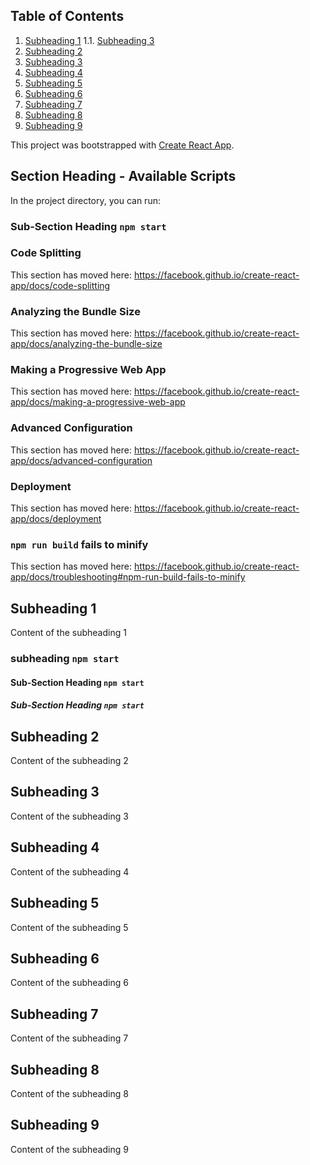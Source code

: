 ## Table of Contents
 1. [Subheading 1](#subheading-1)
  1.1. [Subheading 3](#sub-heading-3)
 3. [Subheading 2](#subheading-2)
 4. [Subheading 3](#subheading-3)
 5. [Subheading 4](#subheading-4)
 6. [Subheading 5](#subheading-5)
 7. [Subheading 6](#subheading-6)
 8. [Subheading 7](#subheading-7)
 9. [Subheading 8](#subheading-8)
 10. [Subheading 9](#subheading-9)


This project was bootstrapped with [Create React App](https://github.com/facebook/create-react-app).

## Section Heading - Available Scripts

In the project directory, you can run:

### Sub-Section Heading `npm start`

### Code Splitting

This section has moved here: https://facebook.github.io/create-react-app/docs/code-splitting

### Analyzing the Bundle Size

This section has moved here: https://facebook.github.io/create-react-app/docs/analyzing-the-bundle-size

### Making a Progressive Web App

This section has moved here: https://facebook.github.io/create-react-app/docs/making-a-progressive-web-app

### Advanced Configuration

This section has moved here: https://facebook.github.io/create-react-app/docs/advanced-configuration

### Deployment

This section has moved here: https://facebook.github.io/create-react-app/docs/deployment

### `npm run build` fails to minify

This section has moved here: https://facebook.github.io/create-react-app/docs/troubleshooting#npm-run-build-fails-to-minify


 ## Subheading 1
 Content of the subheading 1
 ###  subheading  `npm start`
 #### Sub-Section Heading `npm start`
 ##### Sub-Section Heading `npm start`
 ## Subheading 2
 Content of the subheading 2
 ## Subheading 3
 Content of the subheading 3
 ## Subheading 4
 Content of the subheading 4
 ## Subheading 5
 Content of the subheading 5
 ## Subheading 6
 Content of the subheading 6
 ## Subheading 7
 Content of the subheading 7
 ## Subheading 8
 Content of the subheading 8
 ## Subheading 9
 Content of the subheading 9


